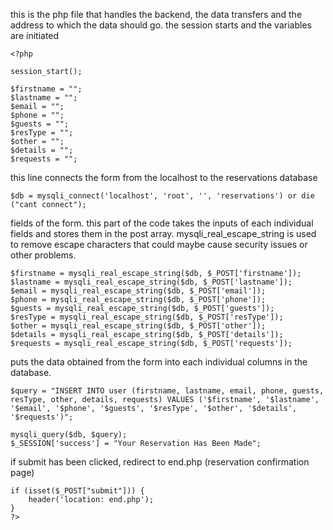 this is the php file that handles the backend, the data transfers and the address to which the data should go.
the session starts and the variables are initiated
```
<?php

session_start();

$firstname = "";
$lastname = "";
$email = "";
$phone = "";
$guests = "";
$resType = "";
$other = "";
$details = "";
$requests = "";
```
this line connects the form from the localhost to the reservations database
```
$db = mysqli_connect('localhost', 'root', '', 'reservations') or die ("cant connect");
```
fields of the form. this part of the code takes the inputs of each individual fields and stores them in the post array.
mysqli_real_escape_string is used to remove escape characters that could maybe cause security issues or other problems.
```
$firstname = mysqli_real_escape_string($db, $_POST['firstname']);
$lastname = mysqli_real_escape_string($db, $_POST['lastname']);
$email = mysqli_real_escape_string($db, $_POST['email']);
$phone = mysqli_real_escape_string($db, $_POST['phone']);
$guests = mysqli_real_escape_string($db, $_POST['guests']);
$resType = mysqli_real_escape_string($db, $_POST['resType']);
$other = mysqli_real_escape_string($db, $_POST['other']);
$details = mysqli_real_escape_string($db, $_POST['details']);
$requests = mysqli_real_escape_string($db, $_POST['requests']);
```
puts the data obtained from the form into each individual columns in the database. 
```
$query = "INSERT INTO user (firstname, lastname, email, phone, guests, resType, other, details, requests) VALUES ('$firstname', '$lastname', '$email', '$phone', '$guests', '$resType', '$other', '$details', '$requests')";

mysqli_query($db, $query);
$_SESSION['success'] = "Your Reservation Has Been Made";
```
if submit has been clicked, redirect to end.php (reservation confirmation page)
```
if (isset($_POST["submit"])) {
	header('location: end.php');
}
?>
```
